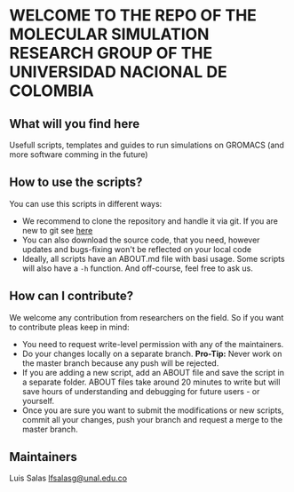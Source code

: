 # WELCOME TO THE REPO OF THE MOLECULAR SIMULATION RESEARCH GROUP OF THE UNIVERSIDAD NACIONAL DE COLOMBIA

## What will you find here

Usefull scripts, templates and guides to run simulations on GROMACS (and more software comming in the future)

## How to use the scripts?

You can use this scripts in different ways:

- We recommend to clone the repository and handle it via git. If you are new to git see [here](https://git-scm.com/book/en/v2/Git-Basics-Getting-a-Git-Repository)
- You can also download the source code, that you need, however updates and bugs-fixing won't be reflected on your local code
- Ideally, all scripts have an ABOUT.md file with basi usage. Some scripts will also have a `-h` function. And off-course, feel free to ask us.
 
## How can I contribute?

We welcome any contribution from researchers on the field. So if you want to contribute pleas keep in mind:

- You need to request write-level permission with any of the maintainers.
- Do your changes locally on a separate branch. **Pro-Tip:** Never work on the master branch because any push will be rejected.
- If you are adding a new script, add an ABOUT file and save the script in a separate folder. ABOUT files take around 20 minutes to write but will save hours of understanding and debugging for future users - or yourself.
- Once you are sure you want to submit the modifications or new scripts, commit all your changes, push your branch and request a merge to the master branch.

## Maintainers

Luis Salas lfsalasg@unal.edu.co

